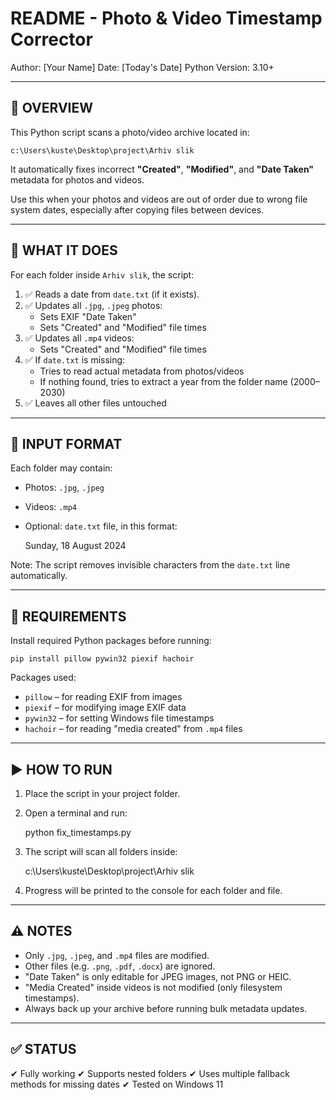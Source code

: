 README - Photo & Video Timestamp Corrector
==========================================

Author: [Your Name]
Date: [Today's Date]
Python Version: 3.10+

------------------------------------------
📌 OVERVIEW
------------------------------------------

This Python script scans a photo/video archive located in:

    c:\Users\kuste\Desktop\project\Arhiv slik

It automatically fixes incorrect **"Created"**, **"Modified"**, and **"Date Taken"** metadata for photos and videos.

Use this when your photos and videos are out of order due to wrong file system dates, especially after copying files between devices.

------------------------------------------
🎯 WHAT IT DOES
------------------------------------------

For each folder inside `Arhiv slik`, the script:

1. ✅ Reads a date from `date.txt` (if it exists).
2. ✅ Updates all `.jpg`, `.jpeg` photos:
     - Sets EXIF "Date Taken"
     - Sets "Created" and "Modified" file times
3. ✅ Updates all `.mp4` videos:
     - Sets "Created" and "Modified" file times
4. ✅ If `date.txt` is missing:
     - Tries to read actual metadata from photos/videos
     - If nothing found, tries to extract a year from the folder name (2000–2030)
5. ✅ Leaves all other files untouched

------------------------------------------
📁 INPUT FORMAT
------------------------------------------

Each folder may contain:

- Photos: `.jpg`, `.jpeg`
- Videos: `.mp4`
- Optional: `date.txt` file, in this format:

    Sunday, ‎18 ‎August ‎2024

Note: The script removes invisible characters from the `date.txt` line automatically.

------------------------------------------
🔧 REQUIREMENTS
------------------------------------------

Install required Python packages before running:

    pip install pillow pywin32 piexif hachoir

Packages used:
- `pillow` – for reading EXIF from images
- `piexif` – for modifying image EXIF data
- `pywin32` – for setting Windows file timestamps
- `hachoir` – for reading "media created" from `.mp4` files

------------------------------------------
▶️ HOW TO RUN
------------------------------------------

1. Place the script in your project folder.

2. Open a terminal and run:

    python fix_timestamps.py

3. The script will scan all folders inside:

    c:\Users\kuste\Desktop\project\Arhiv slik

4. Progress will be printed to the console for each folder and file.

------------------------------------------
⚠️ NOTES
------------------------------------------

- Only `.jpg`, `.jpeg`, and `.mp4` files are modified.
- Other files (e.g. `.png`, `.pdf`, `.docx`) are ignored.
- "Date Taken" is only editable for JPEG images, not PNG or HEIC.
- "Media Created" inside videos is not modified (only filesystem timestamps).
- Always back up your archive before running bulk metadata updates.

------------------------------------------
✅ STATUS
------------------------------------------

✔ Fully working
✔ Supports nested folders
✔ Uses multiple fallback methods for missing dates
✔ Tested on Windows 11


